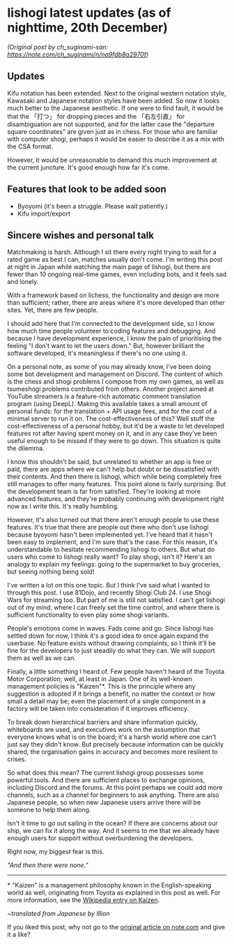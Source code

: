 # lishogi latest updates (as of nighttime, 20th December) #

*(Original post by ch_suginami-san: https://note.com/ch_suginami/n/na9fdb8a2970f)*

## Updates ##

Kifu notation has been extended. Next to the original western notation style, Kawasaki and Japanese notation styles have been added. So now it looks much better to the Japanese aesthetic. If one were to find fault, it would be that the 「打つ」 for dropping pieces and the 「右左引直」 for disambiguation are not supported, and for the latter case the "departure square coordinates" are given just as in chess. For those who are familiar with computer shogi, perhaps it would be easier to describe it as a mix with the CSA format.

However, it would be unreasonable to demand this much improvement at the current juncture. It's good enough how far it's come.

## Features that look to be added soon ##

- Byoyomi (it's been a struggle. Please wait patiently.)
- Kifu import/export

## Sincere wishes and personal talk ##

Matchmaking is harsh. Although I sit there every night trying to wait for a rated game as best I can, matches usually don't come. I'm writing this post at night in Japan while watching the main page of lishogi, but there are fewer than 10 ongoing real-time games, even including bots, and it feels sad and lonely.

With a framework based on lichess, the functionality and design are more than sufficient; rather, there are areas where it's more developed than other sites. Yet, there are few people.

I should add here that I'm connected to the development side, so I know how much time people volunteer to coding features and debugging. And because I have development experience, I know the pain of prioritising the feeling "I don't want to let the users down." But, however brilliant the software developed, it's meaningless if there's no one using it.

On a personal note, as some of you may already know, I've been doing some bot development and management on Discord. The content of which is the chess and shogi problems I compose from my own games, as well as tsumeshogi problems contributed from others. Another project aimed at YouTube streamers is a feature-rich automatic comment translation program (using DeepL). Making this available takes a small amount of personal funds: for the translation + API usage fees, and for the cost of a minimal server to run it on. The cost-effectiveness of this? Well stuff the cost-effectiveness of a personal hobby, but it'd be a waste to let developed features rot after having spent money on it, and in any case they've been useful enough to be missed if they were to go down. This situation is quite the dilemma.

I know this shouldn't be said, but unrelated to whether an app is free or paid, there are apps where we can't help but doubt or be dissatisfied with their contents. And then there is lishogi, which while being completely free still manages to offer many features. This point alone is fairly surprising. But the development team is far from satisfied. They're looking at more advanced features, and they're probably continuing with development right now as I write this. It's really humbling.

However, it's also turned out that there aren't enough people to use these features. It's true that there are people out there who don't use lishogi because byoyomi hasn't been implemented yet. I've heard that it hasn't been easy to implement, and I'm sure that's the case. For this reason, it's understandable to hesitate recommending lishogi to others. But what do users who come to lishogi really want? To play shogi, isn't it? Here's an analogy to explain my feelings: going to the supermarket to buy groceries, but seeing nothing being sold!

I've written a lot on this one topic. But I think I've said what I wanted to through this post. I use 81Dojo, and recently Shogi Club 24. I use Shogi Wars for streaming too. But part of me is still not satisfied. I can't get lishogi out of my mind, where I can freely set the time control, and where there is sufficient functionality to even play some shogi variants.

People's emotions come in waves. Fads come and go. Since lishogi has settled down for now, I think it's a good idea to once again expand the userbase. No feature exists without drawing complaints, so I think it'll be fine for the developers to just steadily do what they can. We will support them as well as we can.

Finally, a little something I heard of. Few people haven't heard of the Toyota Motor Corporation; well, at least in Japan. One of its well-known management policies is "Kaizen"\*. This is the principle where any suggestion is adopted if it brings a benefit, no matter the context or how small a detail may be; even the placement of a single component in a factory will be taken into consideration if it improves efficiency.

To break down hierarchical barriers and share information quickly, whiteboards are used, and executives work on the assumption that everyone knows what is on the board; it's a harsh world where one can't just say they didn't know. But precisely because information can be quickly shared, the organisation gains in accuracy and becomes more resilient to crises.

So what does this mean? The current lishogi group possesses some powerful tools. And there are sufficient places to exchange opinions, including Discord and the forums. At this point perhaps we could add more channels, such as a channel for beginners to ask anything. There are also Japanese people, so when new Japanese users arrive there will be someone to help them along.

Isn't it time to go out sailing in the ocean? If there are concerns about our ship, we can fix it along the way. And it seems to me that we already have enough users for support without overburdening the developers.

Right now, my biggest fear is this.

*"And then there were none."*


------

\* "Kaizen" is a management philosophy known in the English-speaking world as well, originating from Toyota as explained in this post as well. For more information, see the [Wikipedia entry on Kaizen](https://en.wikipedia.org/wiki/Kaizen).


*~translated from Japanese by Illion*

If you liked this post, why not go to the [original article on note.com](https://note.com/ch_suginami/n/na9fdb8a2970f) and give it a like?